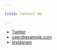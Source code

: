 ```yaml
---

title: Contact me

---
```


* [Twitter](http://twitter.com/blahblah)
* [user@example.com](mailto:marina.braem@etages-anzeiger)
* [Instagram](http://instagram.com/blahblah)